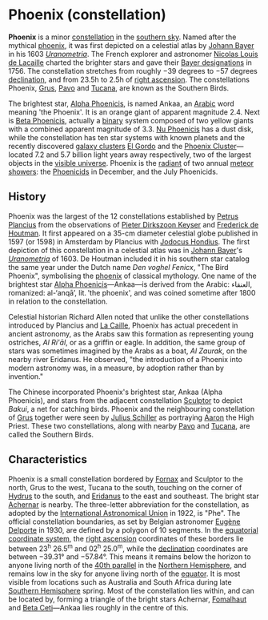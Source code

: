 # Phoenix (constellation)

**Phoenix** is a minor [constellation](constellation "wikilink") in the
[southern sky](southern_sky "wikilink"). Named after the mythical
[phoenix](<Phoenix_(mythology)> "wikilink"), it was first depicted on a
celestial atlas by [Johann Bayer](Johann_Bayer "wikilink") in his 1603
_[Uranometria](Uranometria "wikilink")_. The French explorer and
astronomer [Nicolas Louis de
Lacaille](Nicolas_Louis_de_Lacaille "wikilink") charted the brighter
stars and gave their [Bayer designations](Bayer_designation "wikilink")
in 1756. The constellation stretches from roughly −39 degrees to −57 degrees
[declination](declination "wikilink"), and from 23.5h to 2.5h of [right
ascension](right_ascension "wikilink"). The constellations Phoenix,
[Grus](<Grus_(constellation)> "wikilink"),
[Pavo](<Pavo_(constellation)> "wikilink") and [Tucana](Tucana "wikilink"),
are known as the Southern Birds.

The brightest star, [Alpha Phoenicis](Alpha_Phoenicis "wikilink"), is
named Ankaa, an [Arabic](Arabic "wikilink") word meaning 'the Phoenix'.
It is an orange giant of apparent magnitude 2.4. Next is [Beta
Phoenicis](Beta_Phoenicis "wikilink"), actually a
[binary](Binary_star "wikilink") system composed of two yellow giants
with a combined apparent magnitude of 3.3. [Nu
Phoenicis](Nu_Phoenicis "wikilink") has a dust disk, while the
constellation has ten star systems with known planets and the recently
discovered [galaxy clusters](galaxy_cluster "wikilink") [El
Gordo](<El_Gordo_(galaxy_cluster)> "wikilink") and the [Phoenix
Cluster](Phoenix_Cluster "wikilink")—located 7.2 and 5.7 billion light
years away respectively, two of the largest objects in the [visible
universe](visible_universe "wikilink"). Phoenix is the
[radiant](<radiant_(meteor_shower)> "wikilink") of two annual [meteor
showers](meteor_shower "wikilink"): the
[Phoenicids](Phoenicids "wikilink") in December, and the July
Phoenicids.

## History

Phoenix was the largest of the 12 constellations established by [Petrus
Plancius](Petrus_Plancius "wikilink") from the observations of [Pieter
Dirkszoon Keyser](Pieter_Dirkszoon_Keyser "wikilink") and [Frederick de
Houtman](Frederick_de_Houtman "wikilink"). It first appeared on a 35-cm
diameter celestial globe published in 1597 (or 1598) in Amsterdam by
Plancius with [Jodocus Hondius](Jodocus_Hondius "wikilink"). The first
depiction of this constellation in a celestial atlas was in [Johann
Bayer](Johann_Bayer "wikilink")'s
_[Uranometria](Uranometria "wikilink")_ of 1603. De Houtman included
it in his southern star catalog the same year under the Dutch name _Den
voghel Fenicx_, "The Bird Phoenix", symbolising the
[phoenix](<Phoenix_(mythology)> "wikilink") of classical mythology. One
name of the brightest star [Alpha
Phoenicis](Alpha_Phoenicis "wikilink")—Ankaa—is derived from the Arabic:
العنقاء, romanized: al-‘anqā’, lit. 'the phoenix', and
was coined sometime after 1800 in relation to the constellation.

Celestial historian Richard Allen noted that unlike the other
constellations introduced by Plancius and [La
Caille](La_Caille "wikilink"), Phoenix has actual precedent in ancient
astronomy, as the Arabs saw this formation as representing young
ostriches, _Al Ri'āl_, or as a griffin or eagle. In addition, the
same group of stars was sometimes imagined by the Arabs as a boat, _Al
Zaurak_, on the nearby river Eridanus. He observed, "the introduction
of a Phoenix into modern astronomy was, in a measure, by adoption rather
than by invention."

The Chinese incorporated Phoenix's brightest star, Ankaa (Alpha
Phoenicis), and stars from the adjacent constellation
[Sculptor](<Sculptor_(constellation)> "wikilink") to depict _Bakui_, a net
for catching birds. Phoenix and the neighbouring constellation of
[Grus](<Grus_(constellation)> "wikilink") together were seen by [Julius
Schiller](Julius_Schiller "wikilink") as portraying
[Aaron](Aaron "wikilink") the High Priest. These two constellations,
along with nearby [Pavo](<Pavo_(constellation)> "wikilink") and
[Tucana](Tucana "wikilink"), are called the Southern Birds.

## Characteristics

Phoenix is a small constellation bordered by [Fornax](Fornax "wikilink")
and Sculptor to the north, Grus to the west, Tucana to the south,
touching on the corner of [Hydrus](Hydrus "wikilink") to the south, and
[Eridanus](<Eridanus_(constellation)> "wikilink") to the east and
southeast. The bright star [Achernar](Achernar "wikilink") is
nearby. The three-letter abbreviation for the constellation, as
adopted by the [International Astronomical
Union](International_Astronomical_Union "wikilink") in 1922, is
"Phe". The official constellation boundaries, as set by Belgian
astronomer [Eugène Delporte](Eugène_Joseph_Delporte "wikilink") in 1930,
are defined by a polygon of 10 segments. In the [equatorial coordinate
system](equatorial_coordinate_system "wikilink"), the [right
ascension](right_ascension "wikilink") coordinates of these borders lie
between 23<sup>h</sup> 26.5<sup>m</sup> and 02<sup>h</sup> 25.0<sup>m</sup>,
while the [declination](declination "wikilink")
coordinates are between −39.31° and −57.84°. This means it remains
below the horizon to anyone living north of the [40th
parallel](40th_parallel_north "wikilink") in the [Northern
Hemisphere](Northern_Hemisphere "wikilink"), and remains low in the sky
for anyone living north of the [equator](equator "wikilink"). It is most
visible from locations such as Australia and South Africa during late
[Southern Hemisphere](Southern_Hemisphere "wikilink") spring. Most
of the constellation lies within, and can be located by, forming a
triangle of the bright stars Achernar, [Fomalhaut](Fomalhaut "wikilink")
and [Beta Ceti](Beta_Ceti "wikilink")—Ankaa lies roughly in the centre
of this.
